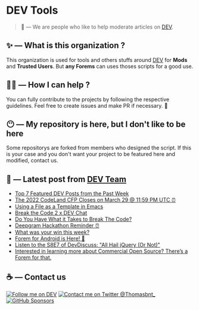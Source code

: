 # DEV Tools

> 🔧 — We are people who like to help moderate articles on [DEV](https://dev.to).

## ✨ — What is this organization ?

This organization is used for tools and others stuffs around [DEV](https://dev.to) for **Mods** and **Trusted Users**. But __any Forems__ can uses thoses scripts for a good use.


## 💪🏼 — How I can help ?

You can fully contribute to the projects by following the respective guidelines. Feel free to create issues and make PR if necessary. 🎉

## 😶 — My repository is here, but I don't like to be here

Some repositorys are forked from members who designed the script. If this is your case and you don't want your project to be featured here and modified, contact us.

## 📝 — Latest post from [DEV Team](https://dev.to/devteam)

<!-- BLOG-POST-LIST:START -->
- [Top 7 Featured DEV Posts from the Past Week](https://dev.to/devteam/top-7-featured-dev-posts-from-the-past-week-3bd2)
- [The 2022 CodeLand CFP Closes on March 29 @ 11:59 PM UTC ⏰](https://dev.to/devteam/the-2022-codeland-cfp-closes-on-march-29-1159-pm-utc-4ikd)
- [Using a File as a Template in Emacs](https://dev.to/devteam/using-a-file-as-a-template-in-emacs-gkn)
- [Break the Code 2 x DEV Chat](https://dev.to/devteam/break-the-code-2-x-dev-chat-5739)
- [Do You Have What it Takes to Break The Code?](https://dev.to/devteam/do-you-have-what-it-takes-to-break-the-code-2246)
- [Deepgram Hackathon Reminder ⏰](https://dev.to/devteam/deepgram-hackathon-reminder-2ig0)
- [What was your win this week?](https://dev.to/devteam/what-was-your-win-this-week-3e0k)
- [Forem for Android is Here! 🤖](https://dev.to/devteam/forem-for-android-is-here-38ik)
- [Listen to the S8E7 of DevDiscuss: &quot;All Hail jQuery &lpar;Or Not&rpar;&quot;](https://dev.to/devteam/listen-to-the-s8e7-of-devdiscuss-all-hail-jquery-or-not-155a)
- [Interested in learning more about Commercial Open Source? There’s a Forem for that.](https://dev.to/devteam/interested-in-learning-more-about-commercial-open-source-theres-a-forem-for-that-500d)
<!-- BLOG-POST-LIST:END -->


## ☕ — Contact us

[![Follow me on DEV](https://img.shields.io/badge/dev.to-%2308090A.svg?&style=for-the-badge&logo=dev.to&logoColor=white&alt=devto)](https://dev.to/thomasbnt)
[![Contact me on Twitter @Thomasbnt_](https://img.shields.io/badge/Contact%20me%20on%20Twitter-%231DA1F2.svg?&style=for-the-badge&logo=twitter&logoColor=white&alt=twitter)](https://twitter.com/messages/1142357270-1142357270?text=Hello,%20I%20contact%20you%20from%20devtotools%20&recipient_id=1142357270) [![GitHub Sponsors](https://img.shields.io/badge/Sponsor%20me-%23EA54AE.svg?&style=for-the-badge&logo=github-sponsors&logoColor=white)](https://github.com/sponsors/thomasbnt)


